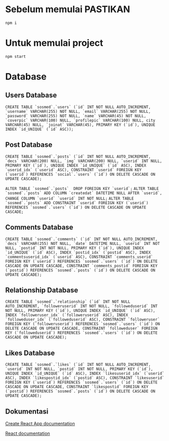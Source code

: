 # Sebelum memulai PASTIKAN

`npm i`

# Untuk memulai project

`npm start`


# Database

## Users Database

```CREATE TABLE `sosmed`.`users` (`id` INT NOT NULL AUTO_INCREMENT, `username` VARCHAR(255) NOT NULL, `email` VARCHAR(255) NOT NULL, `password` VARCHAR(255) NOT NULL, `name` VARCHAR(45) NOT NULL, `coverpic` VARCHAR(100) NULL, `profilepic` VARCHAR(100) NULL, city VARCHAR(45) NULL, `joinat` VARCHAR(45), PRIMARY KEY (`id`), UNIQUE INDEX `id_UNIQUE` (`id` ASC)); ```

## Post Database

``` CREATE TABLE `sosmed`.`posts` (`id` INT NOT NULL AUTO_INCREMENT, `decs` VARCHAR(200) NULL, `img` VARCHAR(200) NULL, `userid` INT NULL, PRIMARY KEY (`id`), UNIQUE INDEX `id_UNIQUE` (`id` ASC), INDEX `userid_idx` (`userid` ASC), CONSTRAINT `userid` FOREIGN KEY (`userid`) REFERENCES `social`.`users` (`id`) ON DELETE CASCADE ON UPDATE CASCADE); ```

``` ALTER TABLE `sosmed`.`posts`  DROP FOREIGN KEY `userid`; ```
``` ALTER TABLE `sosmed`.`posts` ADD COLUMN `createdat` DATETIME NULL AFTER `userid`, CHANGE COLUMN `userid` `userid` INT NOT NULL; ```
``` ALTER TABLE `sosmed`.`posts` ADD CONSTRAINT `userid` FOREIGN KEY (`userid`) REFERENCES `sosmed`.`users` (`id`) ON DELETE CASCADE ON UPDATE CASCADE; ```

## Comments Database

``` CREATE TABLE `sosmed`.`comments` (`id` INT NOT NULL AUTO_INCREMENT, `decs` VARCHAR(255) NOT NULL, `date` DATETIME NULL, `userid` INT NOT NULL, `postid` INT NOT NULL, PRIMARY KEY (`id`), UNIQUE INDEX `id_UNIQUE` (`id` ASC), INDEX `postid_idx` (`postid` ASC), INDEX `commentsuserid_idx` (`userid` ASC), CONSTRAINT `comments_userid` FOREIGN KEY (`userid`) REFERENCES `sosmed`.`users` (`id`) ON DELETE CASCADE ON UPDATE CASCADE, CONSTRAINT `comments_postid` FOREIGN KEY (`postid`) REFERENCES `sosmed`.`posts` (`id`) ON DELETE CASCADE ON UPDATE CASCADE); ```

## Relationship Database

``` CREATE TABLE `sosmed`.`relationship` (`id` INT NOT NULL AUTO_INCREMENT, `followeruserid` INT NOT NULL, `followeduserid` INT NOT NULL, PRIMARY KEY (`id`), UNIQUE INDEX `id_UNIQUE` (`id` ASC), INDEX `followeruser_idx` (`followeruserid` ASC), INDEX `followeduser_idx` (`followeduserid` ASC), CONSTRAINT `followeruser` FOREIGN KEY (`followeruserid`) REFERENCES `sosmed`.`users` (`id`) ON DELETE CASCADE ON UPDATE CASCADE, CONSTRAINT `followeduser` FOREIGN KEY (`followeduserid`) REFERENCES `sosmed`.`users` (`id`) ON DELETE CASCADE ON UPDATE CASCADE); ```

## Likes Database

```CREATE TABLE `sosmed`.`likes` (`id` INT NOT NULL AUTO_INCREMENT, `userid` INT NOT NULL, `postid` INT NOT NULL, PRIMARY KEY (`id`), UNIQUE INDEX `id_UNIQUE` (`id` ASC), INDEX `likesuserid_idx` (`userid` ASC), INDEX `likespostid_idx` (`postid` ASC), CONSTRAINT `likesuserid` FOREIGN KEY (`userid`) REFERENCES `sosmed`.`users` (`id`) ON DELETE CASCADE ON UPDATE CASCADE, CONSTRAINT `likespostid` FOREIGN KEY (`postid`) REFERENCES `sosmed`.`posts` (`id`) ON DELETE CASCADE ON UPDATE CASCADE); ```

## Dokumentasi

[Create React App documentation](https://facebook.github.io/create-react-app/docs/getting-started)

[React documentation](https://reactjs.org/)

